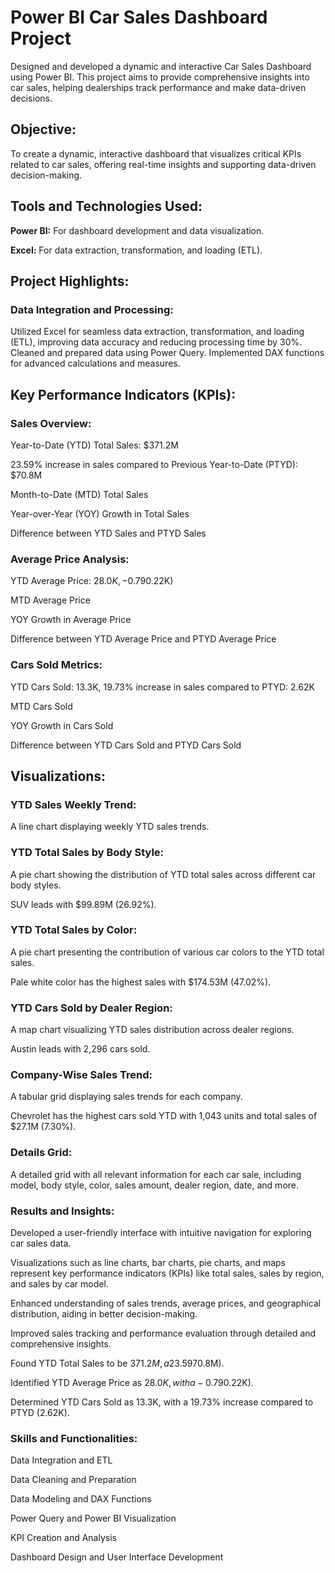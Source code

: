 # Power BI Car Sales Dashboard Project

Designed and developed a dynamic and interactive Car Sales Dashboard using Power BI. This project aims to provide comprehensive insights into car sales, helping dealerships track performance and make data-driven decisions.

## Objective:
To create a dynamic, interactive dashboard that visualizes critical KPIs related to car sales, offering real-time insights and supporting data-driven decision-making.

## Tools and Technologies Used:
**Power BI:** For dashboard development and data visualization.

**Excel:** For data extraction, transformation, and loading (ETL).

## Project Highlights:
### Data Integration and Processing:

Utilized Excel for seamless data extraction, transformation, and loading (ETL), improving data accuracy and reducing processing time by 30%.
Cleaned and prepared data using Power Query.
Implemented DAX functions for advanced calculations and measures.

## Key Performance Indicators (KPIs):
### Sales Overview:

Year-to-Date (YTD) Total Sales: $371.2M

23.59% increase in sales compared to Previous Year-to-Date (PTYD): $70.8M

Month-to-Date (MTD) Total Sales

Year-over-Year (YOY) Growth in Total Sales

Difference between YTD Sales and PTYD Sales

### Average Price Analysis:

YTD Average Price: $28.0K, -0.79% decrease in average price compared to PTYD: ($0.22K)

MTD Average Price

YOY Growth in Average Price

Difference between YTD Average Price and PTYD Average Price

### Cars Sold Metrics:

YTD Cars Sold: 13.3K, 19.73% increase in sales compared to PTYD: 2.62K

MTD Cars Sold

YOY Growth in Cars Sold

Difference between YTD Cars Sold and PTYD Cars Sold

## Visualizations:

### YTD Sales Weekly Trend:

A line chart displaying weekly YTD sales trends.

### YTD Total Sales by Body Style:

A pie chart showing the distribution of YTD total sales across different car body styles.

SUV leads with $99.89M (26.92%).

### YTD Total Sales by Color:

A pie chart presenting the contribution of various car colors to the YTD total sales.

Pale white color has the highest sales with $174.53M (47.02%).

### YTD Cars Sold by Dealer Region:

A map chart visualizing YTD sales distribution across dealer regions.

Austin leads with 2,296 cars sold.

### Company-Wise Sales Trend:

A tabular grid displaying sales trends for each company.

Chevrolet has the highest cars sold YTD with 1,043 units and total sales of $27.1M (7.30%).

### Details Grid:

A detailed grid with all relevant information for each car sale, including model, body style, color, sales amount, dealer region, date, and more.

### Results and Insights:

Developed a user-friendly interface with intuitive navigation for exploring car sales data.

Visualizations such as line charts, bar charts, pie charts, and maps represent key performance indicators (KPIs) like total sales, sales by region, and sales by car model.

Enhanced understanding of sales trends, average prices, and geographical distribution, aiding in better decision-making.

Improved sales tracking and performance evaluation through detailed and comprehensive insights.

Found YTD Total Sales to be $371.2M, a 23.59% increase compared to PTYD ($70.8M).

Identified YTD Average Price as $28.0K, with a -0.79% decrease compared to PTYD ($0.22K).

Determined YTD Cars Sold as 13.3K, with a 19.73% increase compared to PTYD (2.62K).

### Skills and Functionalities:

Data Integration and ETL

Data Cleaning and Preparation

Data Modeling and DAX Functions

Power Query and Power BI Visualization

KPI Creation and Analysis

Dashboard Design and User Interface Development
